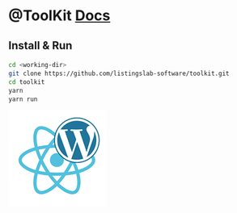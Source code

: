 # @ToolKit [Docs](../README.md)

## Install & Run 

```bash
cd <working-dir>
git clone https://github.com/listingslab-software/toolkit.git
cd toolkit
yarn
yarn run
```

![Listingslab @ToolKit](../png/react_wordpress.png)